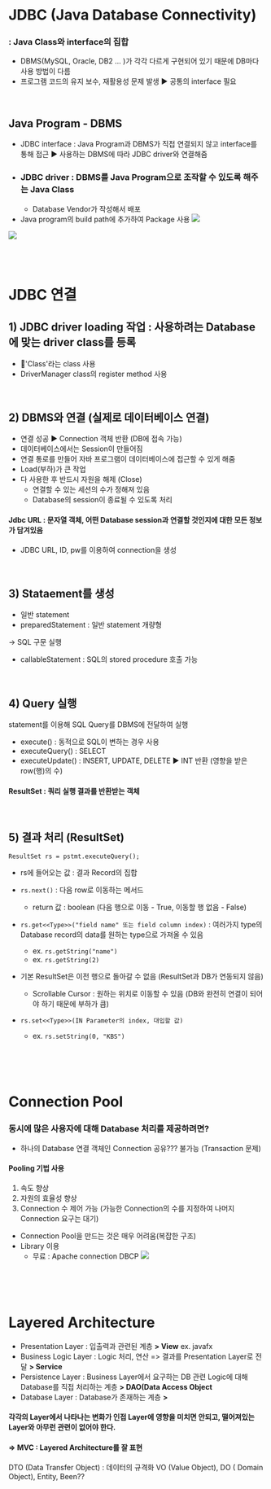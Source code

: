 # JDBC (Java Database Connectivity)

### : Java Class와 interface의 집합

- DBMS(MySQL, Oracle, DB2 ... )가 각각 다르게 구현되어 있기 때문에 DB마다 사용 방법이 다름
- 프로그램 코드의 유지 보수, 재활용성 문제 발생 ▶ 공통의 interface 필요

<br>

## Java Program - DBMS
- JDBC interface : Java Program과 DBMS가 직접 연결되지 않고 interface를 통해 접근 ▶ 사용하는 DBMS에 따라 JDBC driver와 연결해줌
- ### JDBC driver : DBMS를 Java Program으로 조작할 수 있도록 해주는 Java Class
    - Database Vendor가 작성해서 배포
- Java program의 build path에 추가하여 Package 사용
![](https://velog.velcdn.com/images/ramu/post/e0df5097-6b2b-44a2-b8dc-6326ce9cad85/image.png)

![](https://velog.velcdn.com/images/ramu/post/69adcbac-5ea1-45b5-883d-b6504ac41166/image.png)

<br><br>

# JDBC 연결
## 1) JDBC driver loading 작업 : 사용하려는 Database에 맞는 driver class를 등록
- 🌟'Class'라는 class 사용
- DriverManager class의 register method 사용

<br>

## 2) DBMS와 연결 (실제로 데이터베이스 연결)
- 연결 성공 ▶ Connection 객체 반환 (DB에 접속 가능)
- 데이터베이스에서는 Session이 만들어짐
- 연결 통로를 만들어 자바 프로그램이 데이터베이스에 접근할 수 있게 해줌
- Load(부하)가 큰 작업
- 다 사용한 후 반드시 자원을 해제 (Close)
    - 연결할 수 있는 세션의 수가 정해져 있음
    - Database의 session이 종료될 수 있도록 처리

#### Jdbc URL : 문자열 객체, 어떤 Database session과 연결할 것인지에 대한 모든 정보가 담겨있음
- JDBC URL, ID, pw를 이용하여 connection을 생성

<br>

## 3) Stataement를 생성
- 일반 statement
- preparedStatement : 일반 statement 개량형

-> SQL 구문 실행
- callableStatement : SQL의 stored procedure 호출 가능

<br>

## 4) Query 실행
statement를 이용해 SQL Query를 DBMS에 전달하여 실행
- execute() : 동적으로 SQL이 변하는 경우 사용
- executeQuery() : SELECT
- executeUpdate() : INSERT, UPDATE, DELETE ▶ INT 반환 (영향을 받은 row(행)의 수)

#### ResultSet : 쿼리 실행 결과를 반환받는 객체

<br>

## 5) 결과 처리 (ResultSet)
```
ResultSet rs = pstmt.executeQuery();
```
- rs에 들어오는 값 : 결과 Record의 집합
- ```rs.next()``` : 다음 row로 이동하는 메서드 
    - return 값 : boolean (다음 행으로 이동 - True, 이동할 행 없음 - False)
- ```rs.get<<Type>>("field name" 또는 field column index)``` : 여러가지 type의 Database record의 data를 원하는 type으로 가져올 수 있음 
    - ex. ```rs.getString("name")```
    - ex. ```rs.getString(2)```
- 기본 ResultSet은 이전 행으로 돌아갈 수 없음 (ResultSet과 DB가 연동되지 않음)
    - Scrollable Cursor : 원하는 위치로 이동할 수 있음 (DB와 완전히 연결이 되어야 하기 때문에 부하가 큼)

- ```rs.set<<Type>>(IN Parameter의 index, 대입할 값)```
    - ex. ```rs.setString(0, "KBS")```
    
<br><br><br>

# Connection Pool
### 동시에 많은 사용자에 대해 Database 처리를 제공하려면?
- 하나의 Database 연결 객체인 Connection 공유??? 불가능 (Transaction 문제)
 #### Pooling 기법 사용
 1) 속도 향상
 2) 자원의 효율성 향상
 3) Connection 수 제어 가능 (가능한 Connection의 수를 지정하여 나머지 Connection 요구는 대기)
 
 - Connection Pool을 만드는 것은 매우 어려움(복잡한 구조)
 - Library 이용 
    - 무료 : Apache connection DBCP
	![](https://velog.velcdn.com/images/ramu/post/bc7e1261-189c-429a-a149-58b433e0dd40/image.png)

<br><br><br>
# Layered Architecture
- Presentation Layer : 입출력과 관련된 계층 <strong> > View</strong> ex. javafx
- Business Logic Layer : Logic 처리, 연산 => 결과를 Presentation Layer로 전달 <strong>> Service</strong>
- Persistence Layer : Business Layer에서 요구하는 DB 관련 Logic에 대해 Database를 직접 처리하는 계층 <strong>> DAO(Data Access Object</strong> 
- Database Layer : Database가 존재하는 계층 <strong>> </strong>

#### 각각의 Layer에서 나타나는 변화가 인접 Layer에 영향을 미치면 안되고, 떨어져있는 Layer와 아무런 관련이 없어야 한다.
#### => MVC : Layered Architecture를 잘 표현

DTO (Data Transfer Object) : 데이터의 규격화
VO (Value Object), DO ( Domain Object), Entity, Been??